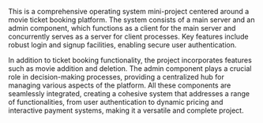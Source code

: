 This is a comprehensive operating system mini-project centered around a movie ticket booking platform. The system consists of a main server and an admin component, which functions as a client for the main server and concurrently serves as a server for client processes. Key features include robust login and signup facilities, enabling secure user authentication.

In addition to ticket booking functionality, the project incorporates features such as movie addition and deletion. The admin component plays a crucial role in decision-making processes, providing a centralized hub for managing various aspects of the platform. All these components are seamlessly integrated, creating a cohesive system that addresses a range of functionalities, from user authentication to dynamic pricing and interactive payment systems, making it a versatile and complete project.

